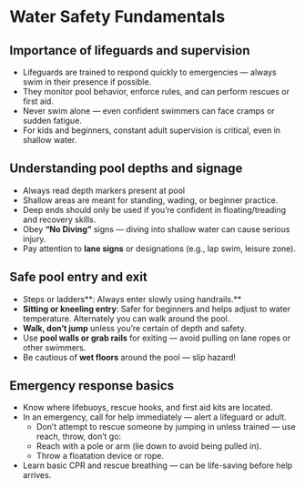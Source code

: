 # Water Safety Fundamentals

## Importance of lifeguards and supervision

* Lifeguards are trained to respond quickly to emergencies — always swim in their presence if possible.
* They monitor pool behavior, enforce rules, and can perform rescues or first aid.
* Never swim alone — even confident swimmers can face cramps or sudden fatigue.
* For kids and beginners, constant adult supervision is critical, even in shallow water.

## Understanding pool depths and signage

* Always read depth markers present at pool
* Shallow areas are meant for standing, wading, or beginner practice.
* Deep ends should only be used if you’re confident in floating/treading and recovery skills.
* Obey **“No Diving”** signs — diving into shallow water can cause serious injury.
* Pay attention to **lane signs** or designations (e.g., lap swim, leisure zone).

## Safe pool entry and exit

* Steps or ladders**: Always enter slowly using handrails.**
* **Sitting or kneeling entry**: Safer for beginners and helps adjust to water temperature. Alternately you can walk around the pool.
* **Walk, don’t jump** unless you’re certain of depth and safety.
* Use **pool walls or grab rails** for exiting — avoid pulling on lane ropes or other swimmers.
* Be cautious of **wet floors** around the pool — slip hazard!

## Emergency response basics

* Know where lifebuoys, rescue hooks, and first aid kits are located.
* In an emergency, call for help immediately — alert a lifeguard or adult.
    * Don’t attempt to rescue someone by jumping in unless trained — use reach, throw, don’t go:
    * Reach with a pole or arm (lie down to avoid being pulled in).
    * Throw a floatation device or rope.
* Learn basic CPR and rescue breathing — can be life-saving before help arrives.